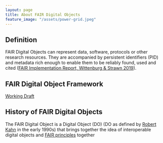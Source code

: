 ```yaml
---
layout: page
title: About FAIR Digital Objects
feature_image: "/assets/power-grid.jpeg"
---
```


## Definition 

FAIR Digital Objects can represent data, software, protocols or other research resources. They are accompanied by persistent identifiers (PID) and metadata rich enough to enable them to be reliably found, used and cited (<a href="https://doi.org/10.23728/b2share.2317b12321764f669c92ebbcf7518164">FAIR Implementation Report, Wittenburg & Strawn 2019</a>).


## FAIR Digital Object Framework 

[Working Draft](https://fairdigitalobjectframework.org/)

## History of FAIR Digital Objects 

The FAIR Digital Object is a Digital Object (DO) (DO as defined by [Robert Kahn](https://en.wikipedia.org/wiki/Bob_Kahn) in the early 1990s) that brings together the idea of interoperable digital objects and [FAIR principles](https://doi.org/10.1038/sdata.2016.18) together

